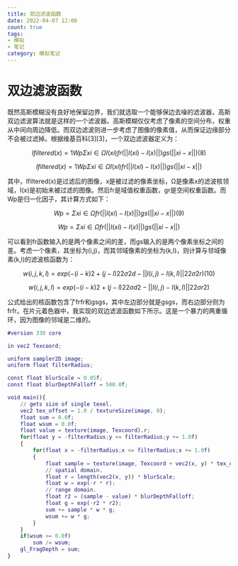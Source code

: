 ```yaml
---
title: 双边滤波函数
date: 2022-04-07 12:00
count: true
tags:
- 模拟
- 笔记
category: 模拟笔记
---
```

# 双边滤波函数

既然高斯模糊没有良好地保留边界，我们就选取一个能够保边去噪的滤波器，高斯双边滤波算法就是这样的一个滤波器。高斯模糊仅仅考虑了像素的空间分布，权重从中间向周边降低。而双边滤波则进一步考虑了图像的像素值，从而保证边缘部分不会被过滤掉。根据维基百科[3][3]，一个双边滤波器定义为：

$$
Ifiltered(x)=1WpΣxi∈ΩI(xi)fr(||I(xi)−I(x)||)gs(||xi−x||)(8)
$$

$$
Ifiltered(x)=1WpΣxi∈ΩI(xi)fr(||I(xi)−I(x)||)gs(||xi−x||)
$$

其中，Ifiltered(x)是过滤后的图像，x是被过滤的像素坐标，Ω是像素x的滤波核领域，I(x)是初始未被过滤的图像。然后fr是域值权重函数，gr是空间权重函数。而Wp是归一化因子，其计算方式如下：

$$
Wp=Σxi∈Ωfr(||I(xi)−I(x)||)gs(||xi−x||)(9)
$$

$$
Wp=Σxi∈Ωfr(||I(xi)−I(x)||)gs(||xi−x||)
$$

可以看到fr函数输入的是两个像素之间的差，而gs输入的是两个像素坐标之间的差。考虑一个像素，其坐标为(i,j)，而其邻域像素的坐标为(k,l)，则计算与邻域像素(k,l)的滤波核函数为：

$$
w(i,j,k,l)=exp(−(i−k)2+(j−l)22σ2d−||I(i,j)−I(k,l)||22σ2r)(10)
$$

$$
w(i,j,k,l)=exp(−(i−k)2+(j−l)22σd2−||I(i,j)−I(k,l)||22σr2)
$$

公式给出的核函数包含了frfr和gsgs，其中左边部分就是gsgs，而右边部分则为frfr。在片元着色器中，我实现的双边滤波函数如下所示。这是一个暴力的两重循环，因为图像的邻域是二维的。

```matlab “”
#version 330 core

in vec2 Texcoord;

uniform sampler2D image;
uniform float filterRadius;

const float blurScale = 0.05f;
const float blurDepthFalloff = 500.0f;

void main(){
	// gets size of single texel.
    vec2 tex_offset = 1.0 / textureSize(image, 0);
	float sum = 0.0f;
	float wsum = 0.0f;
	float value = texture(image, Texcoord).r;
	for(float y = -filterRadius;y <= filterRadius;y += 1.0f)
	{
		for(float x = -filterRadius;x <= filterRadius;x += 1.0f)
		{
			float sample = texture(image, Texcoord + vec2(x, y) * tex_offset).r;
			// spatial domain.
			float r = length(vec2(x, y)) * blurScale;
			float w = exp(-r * r);
			// range domain.
			float r2 = (sample - value) * blurDepthFalloff;
			float g = exp(-r2 * r2);
			sum += sample * w * g;
			wsum += w * g;
		}
	}
	if(wsum >= 0.0f)
		sum /= wsum;
	gl_FragDepth = sum;
}
```
